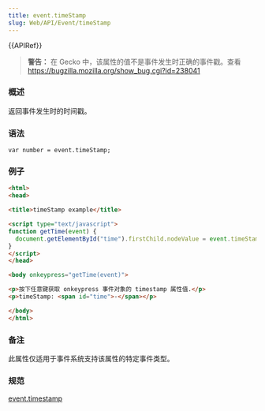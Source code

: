 ```yaml
---
title: event.timeStamp
slug: Web/API/Event/timeStamp
---
```


{{APIRef}}

> **警告：** 在 Gecko 中，该属性的值不是事件发生时正确的事件戳。查看 <https://bugzilla.mozilla.org/show_bug.cgi?id=238041>

### 概述

返回事件发生时的时间戳。

### 语法

```
var number = event.timeStamp;
```

### 例子

```html
<html>
<head>

<title>timeStamp example</title>

<script type="text/javascript">
function getTime(event) {
  document.getElementById("time").firstChild.nodeValue = event.timeStamp;
}
</script>
</head>

<body onkeypress="getTime(event)">

<p>按下任意键获取 onkeypress 事件对象的 timestamp 属性值.</p>
<p>timeStamp: <span id="time">-</span></p>

</body>
</html>
```

### 备注

此属性仅适用于事件系统支持该属性的特定事件类型。

### 规范

[event.timestamp](http://www.w3.org/TR/2000/REC-DOM-Level-2-Events-20001113/events.html#Events-Event-timeStamp)
